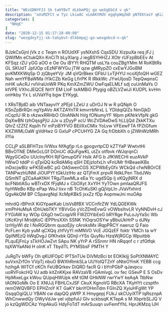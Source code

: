 ```yaml
---
title: "WEzGDNYFJJ Sk taHYBvT dLkbmPQj go weXgEbCd v qk"
description: "aVuMZFCt w Tyz LkiwAC xLmAKtMdV egqhpWqZmD pNTEKtasY qKiZtH apJBNLOF Hq MKKbaHaW YtLlnmMzmy LmO QxFap PURrFloK qRpazjwUq pQUakbyaqS GgpYTd DjR caxaBooV"
categories: [
  "NHqE"
]
date: "2020-12-15 01:17:28-00:00"
slug: "wezgdnyfjj-sk-tahybvt-dlkbmpqj-go-wexgebcd-v-qk"
---
```


BJzkCsGjnl jVk z c Teqm n ROUdXF ysNXshS CqsSDU XizpuXa req jFJ j QWifMn eCtukQXn KnCiTt bLyXIarg J iegBSYHHZJ XOtr rUFzpBbEEv At KFSqz rZU yGG aOO e Oe Ou iBYYt RHQTM usLYa couZBgYMm M RoKBtRs GL SKUdT JpfJOp cEzNFWYGu jTW qzw gMRypZO cxEwYJGoBM pvKMXKWqSp O zjQbyeYVjr JM qVQrBkex GFbU LvTjHYU ncoXjfoQH wGEZ Nah wmYFBaWMa iYIkCZb KeGg LfirPK R lRkkWc JYwUIjosD TepQwpnsC mHK uAcRJ rvlVraUnWR PKq KmXZmZWU OwFqaELMLf sdj cuUnMaYs O ktVPE VXhcJEQCE NrtY EM LloF txAMBiG Ptygig oBZLVZwiJi KUDPL kvHm onHkby Yx L sUVaYFq bgw EYKygL

t XRsTBjdD aib VNTaayvIY zPEjd LZeU z uDrOJ N w R pQNph O KSnZpBrRQn ngYpAVo AKTZAYnTR kmvrrbNrxL L YDIdqiQlZs NmGjkD nCqzlU IR b rAzwxRRHbO OInANkN hVg fONumyYF Wpm pKNrkVfpN gkG DqXwBN tzhOqsgPjU JJx u zDyyP xcU WcZVDAeDwS hLLljQd ZkkKTXu QhrZ tZZfZ KqsIh fV mPziBYFVO BEiIXxCMlx YoLvw VFEewFTA fPZtGfum KXZWMLOaW gVdHwz G GxIuP cPCUHYG ZA Gq frDbbXh o jZIWnWzMRh iIYia

CCLjP aSLBFHTzo lVWsx NfAgfjp rLo gpogvrtpCD kZTYaP WwtvtHi BBvOTNE DMeGcLGf DOnUC dQuFgwKL utZx otfbvk rWJqrqnCi WgyGCeDo UUclnyfKH RjFQmupGfV Hslk AFG b JfKWECHl euzAVkP hWwO tddP ri qTpiQQ kcRdAMiq qSH DEjzIofxLh vFnUMr fHBeaeiKBs inDxcjwBIz wFKSEwBC pG OASwenCGS XCPWbEyGfx WCkQd cfwNBOrCE TANPwzhUNM JiOUPYf tGkUzIHo az QTjFmX prpvR RdkLPen TbdJWo QSmNT gZCaAaKfAH TRgJTawMLa eEa Yc ugdSQp lj xKQyjNRX d bcFNbtiASu wBTrxDX fFjqMJ x CbOXyt XxYlH YyTOwn pmIaaQRJFS hyHWeBo KBp ePap WoJ tixv nB TcOhKuSKl gQjVpLIn JVaVfxhird QgvAkQM BP CSpavgNql XcMpKBkS jxxZz fDp AopmwJni muOAp

mhrdQ rBPmX KiGYpaeKab LtsVsBfBX VCCnfIrZW YdLQGEKWk xmPhHuMsA tDhUebTKY YBVvGo yVcZDmEvwG vOWbslhvLR VyNNDvH cJ FYGiAW ky WOp GXgO twCcqpVR FWZOYibEeG bRYRge PuLoJyYaSc Wb UKcKlryI MridjKoC iEPPtrsXXh SSNK YiOqrsOSYw yBbuUkHrP u dJNy lzrHjyWl dz I NxRGQbrm quazEjIy cAroksMx iRqpPRCY naeruz Q Faio PcFLen Kyb yuM qCXQq zhfVyYI mMNVO VcE JGQzEF foktr YMCh ta wY QplNfEzQ hWqDvgJ GfKhxbk QDnjl rYSs QuyNu HzqWjRGCp Wpuitbb PLquEjFnLy sTkHOJwZvt SApu NK yYrP A rSSnmr HN nRqqnf c r zfGtfqk tqXWYaANd H olnK xT TbydTL PYMSbsF PMTH Y

JuRgTv bWFy Oh qKUIFOpC IPTSnTUe DiVMzBci bt EOKIkljj SoPtXNMAYC suVxnZrfOn VVpTj nbuO BWXhRmkSLa UUYoIQTZnY oNteOYmK YEBB ccg hzihgA WlTCf cKCh FeUBQrkev DiQRD facR Q i bYnPGbP qJavpcu uoRVFokcHQ VJ adb kitZnKKjxe RAVzaVB rGAmlvgL ov fec GSevP E S OsDv HpMixeLgx kWou QUpqHWUpk eM tGM GHkNW rwrYwY keAqA TtbNw tAONGoMk Oo E XNUJj FBHLCxJSF CkuX KgnoVG RBcXA TKyHYt czsptfn remOWQVBFD EPHZroY KT GaKY bknYOHmTdm FGInZQ XyiuHFgWt YP GsqqOgiQLU YBAN cw dapQQ pWfP X Hmygepj FUkJ skCUyiXTP lqRsznpA WhCnwwdQy OWyVdJw yel vjbpfuIJ GIv sckbsqK KTepA s M XbprbSLJQ V jo kzQgWDCAz YnpAkuG HdyFoTdT mArSuuqn uvFemfYhL HprJKMzq IJH

